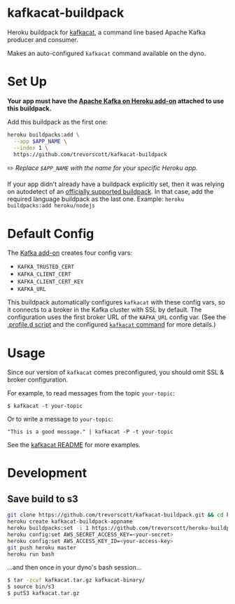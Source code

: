 kafkacat-buildpack
========

Heroku buildpack for [kafkacat](https://github.com/edenhill/kafkacat), a command line based Apache Kafka producer and consumer.

Makes an auto-configured `kafkacat` command available on the dyno.

# Set Up

**Your app must have the [Apache Kafka on Heroku add-on](https://elements.heroku.com/addons/heroku-kafka) attached to use this buildpack.**

Add this buildpack as the first one:

```bash
heroku buildpacks:add \
  --app $APP_NAME \
  --index 1 \
  https://github.com/trevorscott/kafkacat-buildpack
```

✏️ *Replace `$APP_NAME` with the name for your specific Heroku app.*

If your app didn't already have a buildpack explicitly set, then it was relying on autodetect of an [officially supported buildpack](https://devcenter.heroku.com/articles/buildpacks#officially-supported-buildpacks). In that case, add the required language buildpack as the last one. Example: `heroku buildpacks:add heroku/nodejs`

# Default Config

The [Kafka add-on](https://elements.heroku.com/addons/heroku-kafka) creates four config vars:

 * `KAFKA_TRUSTED_CERT`
 * `KAFKA_CLIENT_CERT`
 * `KAFKA_CLIENT_CERT_KEY`
 * `KAFKA_URL`
 
This buildpack automatically configures `kafkacat` with these config vars, so it connects to a broker in the Kafka cluster with SSL by default. The configuration uses the first broker URL of the `KAFKA_URL` config var. (See the [.profile.d script](/.profile.d/000-kafkacat.sh) and the configured [`kafkacat` command](/bin/app/kafkacat) for more details.)

# Usage

Since our version of `kafkacat` comes preconfigured, you should omit SSL & broker configuration. 

For example, to read messages from the topic `your-topic`:

```
$ kafkacat -t your-topic
```

Or to write a message to `your-topic`:

```
"This is a good message." | kafkacat -P -t your-topic
```

See the [kafkacat README](https://github.com/edenhill/kafkacat/blob/master/README.md) for more examples.

# Development

## Save build to s3

```bash
git clone https://github.com/trevorscott/kafkacat-buildpack.git && cd kafkacat-buildpack
heroku create kafkacat-buildpack-appname
heroku buildpacks:set -i 1 https://github.com/trevorscott/heroku-buildpack-inline
heroku config:set AWS_SECRET_ACCESS_KEY=<your-secret>
heroku config:set AWS_ACCESS_KEY_ID=<your-access-key>
git push heroku master
heroku run bash
```

...and then once in your dyno's bash session...

```bash
$ tar -zcvf kafkacat.tar.gz kafkacat-binary/ 
$ source bin/s3
$ putS3 kafkacat.tar.gz
```




